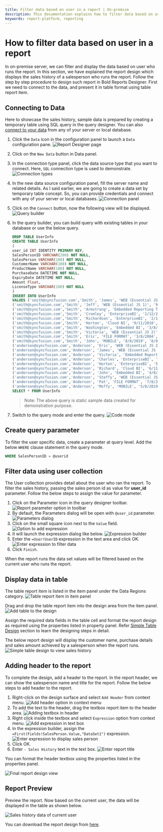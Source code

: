 ```yaml
---
title: Filter data based on user in a report | On-premise
description: This documentation explains how to filter data based on user login in a report using Bold Reports Designer.
keywords: report-platform, reporting
---
```


# How to filter data based on user in a report

In on-premise server, we can filter and display the data based on user who runs the report. In this section, we have explained the report design which displays the sales history of a salesperson who runs the report. Follow the step by step procedure to design such report in Bold Reports Designer.
First we need to connect to the data, and present it in table format using table report item.

## Connecting to Data

Here to showcase the sales history, sample data is prepared by creating a temporary table using SQL query in the query designer. You can also [connect to your data](/on-premise/report-designer/manage-data/) from any of your server or local database.

1. Click the `Data` icon in the configuration panel to launch a `Data` configuration pane.
![Report Designer page](/static/assets/on-premise/images/how-to/filter-data-based-on-user-in-a-report/data-pane.png)
2. Click on the `New Data` button in Data panel.
3. In the connection type panel, click the data source type that you want to connect. Here, `SQL` connection type is used to demonstrate.
![Connection types](/static/assets/on-premise/images/how-to/filter-data-based-on-user-in-a-report/connection-types.png)
4. In the new data source configuration panel, fill the server name and related details. As I said earlier, we are going to create a data set by temporary table concept. So, you can provide credentials and connect with any of your server or local databases.
![Connection panel](/static/assets/on-premise/images/how-to/filter-data-based-on-user-in-a-report/new-datasource.png)
5. Click on the `Connect` button, now the following view will be displayed.
![Query builder](/static/assets/on-premise/images/how-to/filter-data-based-on-user-in-a-report/query-designer.png)
6. In the query builder, you can build query with existing tables in your database or use the below query.

   ```sql
   DROP TABLE UserInfo
   CREATE TABLE UserInfo
   (
   user_id INT IDENTITY PRIMARY KEY,
   SalesPersonID VARCHAR(200) NOT NULL,
   SalesPerson VARCHAR(100) NOT NULL,
   CustomerName VARCHAR(100) NOT NULL,
   ProductName VARCHAR(100) NOT NULL,
   PurchaseDate DATETIME NOT NULL,
   ExpiryDate DATETIME NOT NULL,
   Amount Float,
   LicenseType VARCHAR(100) NOT NULL
   )
   INSERT INTO UserInfo
   VALUES ('smith@syncfusion.com','Smith', 'James', 'WEB (Essential JS 2)', '3/1/2016', '3/1/2017','23456', 'Standard'),
   ('smith@syncfusion.com','Smith', 'Jeff', 'WEB (Essential JS 1)', '9/8/2019', '9/8/2020','12323', 'Community'),
   ('smith@syncfusion.com','Smith', 'Armstrong', 'Embedded Reporting Tools', '1/12/2018', '1/12/2020','79897', 'Standard'),
   ('smith@syncfusion.com','Smith', 'Cromley', 'EnterpriseBI', '1/12/2018', '1/12/2020','45364', 'Platinum'),
   ('smith@syncfusion.com','Smith', 'Richardson', 'EnterpriseBI', '2/11/2017', '2/11/2020','21467', 'Platinum'),
   ('smith@syncfusion.com','Smith', 'Horton', 'Cloud BI', '9/11/2018', '2/11/2020','87897', 'Standard'),
   ('smith@syncfusion.com','Smith', 'Washington', 'Embedded BI', '3/8/2019', '3/8/2020','13446', 'Platinum'),
   ('smith@syncfusion.com','Smith', 'Victoria', 'WEB (Essential JS 2)', '3/8/2019', '3/8/2020','43566', 'Standard'),
   ('smith@syncfusion.com','Smith', 'Eric', 'FILE FORMAT', '3/8/2004', '8/12/2005','67899', 'Community'),
   ('smith@syncfusion.com','Smith', 'John', 'MOBILE', '8/8/2019', '8/8/2020','89800', 'Standard'),
   ('anderson@syncfusion.com','Anderson', 'Eric', 'WEB (Essential JS 2)', '1/1/2016', '1/1/2017','23456', 'Standard'),
   ('anderson@syncfusion.com','Anderson', 'James', 'WEB (Essential JS 1)', '10/8/2019', '10/8/2020','12323', 'Community'),
   ('anderson@syncfusion.com','Anderson', 'Victoria', 'Embedded Reporting Tools', '11/12/2018', '11/12/2020','79897', 'Standard'),
   ('anderson@syncfusion.com','Anderson', 'Charles', 'EnterpriseBI', '12/12/2018', '12/12/2020','45364', 'Platinum'),
   ('anderson@syncfusion.com','Anderson', 'Horton', 'EnterpriseBI', '5/11/2017', '5/11/2020','21467', 'Platinum'),
   ('anderson@syncfusion.com','Anderson', 'Richard', 'Cloud BI', '6/11/2018', '6/11/2020','87897', 'Standard'),
   ('anderson@syncfusion.com','Anderson', 'John', 'Embedded BI', '4/8/2019', '4/8/2020','13446', 'Platinum'),
   ('anderson@syncfusion.com','Anderson', 'Steffy', 'WEB (Essential JS 2)', '12/8/2019', '12/8/2020','43566', 'Standard'),
   ('anderson@syncfusion.com','Anderson', 'Pat', 'FILE FORMAT', '7/8/2004', '7/12/2005','67899', 'Community'),
   ('anderson@syncfusion.com','Anderson', 'Moffy', 'MOBILE', '5/8/2019', '5/8/2020','89800', 'Standard')
   SELECT * FROM UserInfo
   ```

   > Note: The above query is static sample data created for demonstration purpose.
7. Switch to the query mode and enter the query.
![Code mode](/static/assets/on-premise/images/how-to/filter-data-based-on-user-in-a-report/enter-query.png)

## Create query parameter

To filter the user specific data, create a parameter at query level. Add the below `WHERE` clause statement in the query mode.

```sql
WHERE SalesPersonID = @userid
```

## Filter data using user collection

The User collection provides detail about the user who ran the report. To filter the sales history, passing the sales person id as value for **user_id** parameter. Follow the below steps to assign the value for parameter.

1. Click on the Parameter icon in the query designer toolbar.
![Report parameter option in toolbar](/static/assets/on-premise/images/how-to/filter-data-based-on-user-in-a-report/parameter-icon.png)
2. By default, the Parameters dialog will be open with `@user_id` parameter.
![Parameters dialog](/static/assets/on-premise/images/how-to/filter-data-based-on-user-in-a-report/parameter-dialog.png)
3. Click on the small square icon next to the `Value` field.
![Option to add expression](/static/assets/on-premise/images/how-to/filter-data-based-on-user-in-a-report/expression-icon.png)
4. It will launch the expression dialog like below.
![Expression builder](/static/assets/on-premise/images/how-to/filter-data-based-on-user-in-a-report/expression-dialog.png)
5. Enter the `=User!UserID` expression in the text area and click OK.
![Enter expression to filter data](/static/assets/on-premise/images/how-to/filter-data-based-on-user-in-a-report/enter-expression.png)
6. Click `Finish`.

When the report runs the data set values will be filtered based on the current user who runs the report.

## Display data in table

The table report item is listed in the item panel under the Data Regions category.
![Table report item in item panel](/static/assets/on-premise/images/how-to/filter-data-based-on-user-in-a-report/itempanel.png)

Drag and drop the table report item into the design area from the item panel.
![Add table to the design](/static/assets/on-premise/images/how-to/filter-data-based-on-user-in-a-report/add-table.png)

Assign the required data fields in the table cell and format the report design as required using the properties listed in property panel. Refer [Simple Table Design](/on-premise/report-designer/report-items/tablix/design-ssrs-rdl-report-using-table/) section to learn the designing steps in detail.

The below report design will display the customer name, purchase details and sales amount achieved by a salesperson when the report runs.
![Simple table design to view sales history](/static/assets/on-premise/images/how-to/filter-data-based-on-user-in-a-report/design-view.png)

## Adding header to the report

To complete the design, add a header to the report. In the report header, we can show the salesperson name and title for the report. Follow the below steps to add header to the report.

1. Right-click on the design surface and select `Add Header` from context menu.
![Add header option in context menu](/static/assets/on-premise/images/how-to/filter-data-based-on-user-in-a-report/add-report-header.png)
2. To add the text to the header, drag the textbox report item to the header area.
![Adding textbox in header](/static/assets/on-premise/images/how-to/filter-data-based-on-user-in-a-report/add-textbox-in-header.png)
3. Right click inside the textbox and select `Expression` option from context menu.
![Add expression in text box](/static/assets/on-premise/images/how-to/filter-data-based-on-user-in-a-report/expression-menu.png)
4. In the expression builder, assign the `=First(Fields!SalesPerson.Value,"DataSet1")` expression.
![Enter expression to display sales person](/static/assets/on-premise/images/how-to/filter-data-based-on-user-in-a-report/add-expression-value-in-text-box.png)
5. Click OK.
6. Enter `- Sales History` text in the text box.
![Enter report title](/static/assets/on-premise/images/how-to/filter-data-based-on-user-in-a-report/append-title.png)

You can format the header textbox using the properties listed in the properties panel.

![Final report design view](/static/assets/on-premise/images/how-to/filter-data-based-on-user-in-a-report/header-output.png)

## Report Preview

Preview the report. Now based on the current user, the data will be displayed in the table as shown below.

![Sales history data of current user](/static/assets/on-premise/images/how-to/filter-data-based-on-user-in-a-report/report-preview.png)

You can download the report design from [here](https://www.syncfusion.com/downloads/support/directtrac/general/ze/saleshistory-107027917).